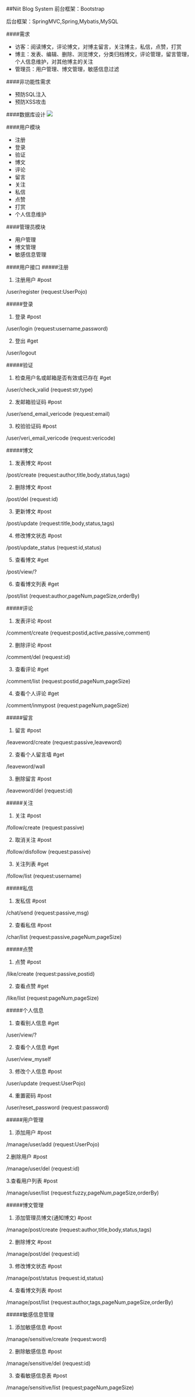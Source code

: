 ##Niit Blog System
前台框架：Bootstrap

后台框架：SpringMVC,Spring,Mybatis,MySQL

####需求
* 访客：阅读博文，评论博文，对博主留言，关注博主，私信，点赞，打赏
* 博主：发表、编辑、删除、浏览博文，分类归档博文，评论管理，留言管理，个人信息维护，对其他博主的关注
* 管理员：用户管理、博文管理，敏感信息过滤

####非功能性需求
* 预防SQL注入
* 预防XSS攻击

####数据库设计
![](pic/database.jpg)

####用户模块
* 注册
* 登录
* 验证
* 博文
* 评论
* 留言
* 关注
* 私信
* 点赞
* 打赏
* 个人信息维护

####管理员模块
* 用户管理
* 博文管理
* 敏感信息管理

####用户接口
#####注册
1. 注册用户 #post

/user/register (request:UserPojo)

#####登录
1. 登录 #post

/user/login (request:username,password)

2. 登出 #get

/user/logout

#####验证
1. 检查用户名或邮箱是否有效或已存在 #get

/user/check_valid  (request:str,type)

2. 发邮箱验证码   #post

/user/send_email_vericode  (request:email)

3. 校验验证码    #post

/user/veri_email_vericode  (request:vericode)

#####博文
1. 发表博文 #post

/post/create (request:author,title,body,status,tags)

2. 删除博文 #post

/post/del (request:id)

3. 更新博文 #post

/post/update (request:title,body,status,tags)

4. 修改博文状态   #post

/post/update_status (request:id,status)

5. 查看博文 #get

/post/view/?

6. 查看博文列表   #get

/post/list  (request:author,pageNum,pageSize,orderBy)

#####评论
1. 发表评论 #post

/comment/create     (request:postid,active,passive,comment)

2. 删除评论  #post

/comment/del    (request:id)

3. 查看评论  #get

/comment/list   (request:postid,pageNum,pageSize)

4. 查看个人评论 #get

/comment/inmypost   (request:pageNum,pageSize)

#####留言
1. 留言   #post

/leaveword/create   (request:passive,leaveword)

2. 查看个人留言墙 #get

/leaveword/wall
    
3. 删除留言 #post

/leaveword/del  (request:id)

#####关注
1. 关注 #post

/follow/create  (request:passive)

2. 取消关注 #post

/follow/disfollow   (request:passive)

3. 关注列表  #get

/follow/list    (request:username)

#####私信
1. 发私信  #post

/chat/send  (request:passive,msg)

2. 查看私信 #post

/char/list  (request:passive,pageNum,pageSize)

#####点赞
1. 点赞   #post

/like/create  (request:passive,postid)

2. 查看点赞  #get

/like/list (request:pageNum,pageSize)

#####个人信息
1. 查看别人信息   #get

/user/view/?

2. 查看个人信息   #get

/user/view_myself

3. 修改个人信息   #post

/user/update  (request:UserPojo)

4. 重置密码 #post

/user/reset_password  (request:password)

#####用户管理
1. 添加用户     #post

/manage/user/add    (request:UserPojo)

2.删除用户  #post

/manage/user/del    (request:id)

3.查看用户列表    #post

/manage/user/list   (request:fuzzy,pageNum,pageSize,orderBy)

#####博文管理
1. 添加管理员博文(通知博文)    #post

/manage/post/create     (request:author,title,body,status,tags)

2. 删除博文 #post

/manage/post/del    (request:id)

3. 修改博文状态   #post

/manage/post/status     (request:id,status)

4. 查看博文列表   #post

/manage/post/list   (request:author,tags,pageNum,pageSize,orderBy)

#####敏感信息管理
1. 添加敏感信息   #post

/manage/sensitive/create (request:word)

2. 删除敏感信息   #post

/manage/sensitive/del (request:id)

3. 查看敏感信息表  #post

/manage/sensitive/list (request;pageNum,pageSize)